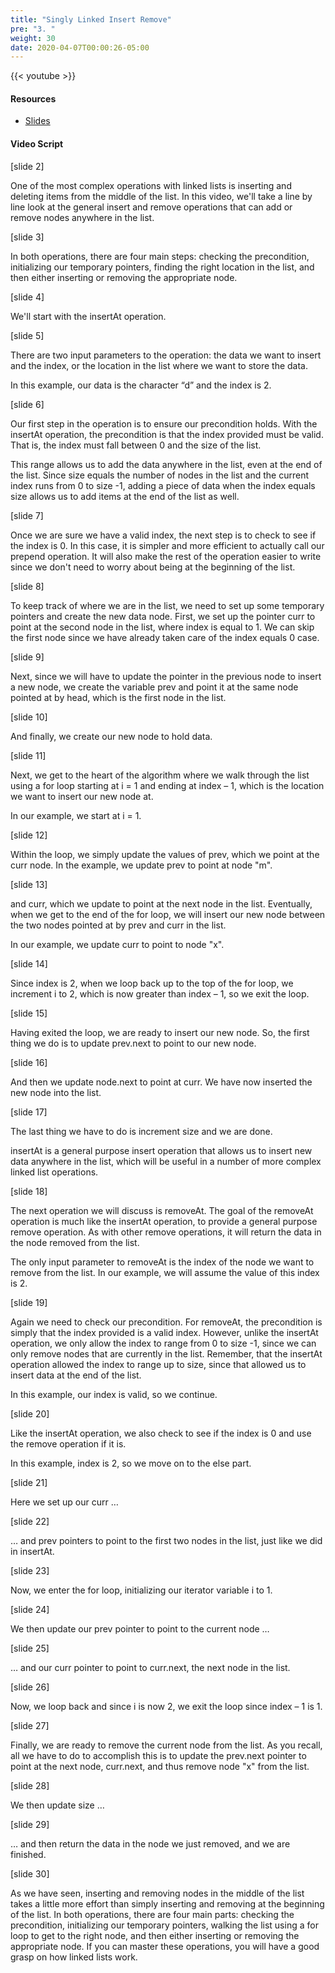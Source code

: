 ```yaml
---
title: "Singly Linked Insert Remove"
pre: "3. "
weight: 30
date: 2020-04-07T00:00:26-05:00
---
```


{{< youtube  >}}

#### Resources

* [Slides](/3-cc310/09-lists/03-single-insert-remove-slides.pptx)

#### Video Script

[slide 2]

One of the most complex operations with linked lists is inserting and deleting
items from the middle of the list. In this video, we'll take a line by line look
at the general insert and remove operations that can add or remove nodes
anywhere in the list.

[slide 3]

In both operations, there are four main steps: checking the precondition,
initializing our temporary pointers, finding the right location in the list, and
then either inserting or removing the appropriate node.

[slide 4]

We'll start with the insertAt operation.

[slide 5]

There are two input parameters to the operation: the data we want to insert and
the index, or the location in the list where we want to store the data.

In this example, our data is the character “d” and the index is 2.

[slide 6]

Our first step in the operation is to ensure our precondition holds. With the
insertAt operation, the precondition is that the index provided must be valid.
That is, the index must fall between 0 and the size of the list.

This range allows us to add the data anywhere in the list, even at the end of
the list. Since size equals the number of nodes in the list and the current
index runs from 0 to size -1, adding a piece of data when the index equals size
allows us to add items at the end of the list as well.

[slide 7]

Once we are sure we have a valid index, the next step is to check to see if the
index is 0. In this case, it is simpler and more efficient to actually call our
prepend operation. It will also make the rest of the operation easier to write
since we don't need to worry about being at the beginning of the list.

[slide 8]

To keep track of where we are in the list, we need to set up some temporary
pointers and create the new data node. First, we set up the pointer curr to
point at the second node in the list, where index is equal to 1. We can skip the
first node since we have already taken care of the index equals 0 case.

[slide 9]

Next, since we will have to update the pointer in the previous node to insert a
new node, we create the variable prev and point it at the same node pointed at
by head, which is the first node in the list.

[slide 10]

And finally, we create our new node to hold data.

[slide 11]

Next, we get to the heart of the algorithm where we walk through the list using
a for loop starting at i = 1 and ending at index – 1, which is the location we
want to insert our new node at.

In our example, we start at i = 1.

[slide 12]

Within the loop, we simply update the values of prev, which we point at the curr
node. In the example, we update prev to point at node "m".

[slide 13]

and curr, which we update to point at the next node in the list. Eventually,
when we get to the end of the for loop, we will insert our new node between the
two nodes pointed at by prev and curr in the list.

In our example, we update curr to point to node "x".

[slide 14]

Since index is 2, when we loop back up to the top of the for loop, we increment
i to 2, which is now greater than index – 1, so we exit the loop.

[slide 15]

Having exited the loop, we are ready to insert our new node. So, the first thing
we do is to update prev.next to point to our new node.

[slide 16]

And then we update node.next to point at curr. We have now inserted the new node
into the list.

[slide 17]

The last thing we have to do is increment size and we are done.

insertAt is a general purpose insert operation that allows us to insert new data
anywhere in the list, which will be useful in a number of more complex linked
list operations.

[slide 18]

The next operation we will discuss is removeAt. The goal of the removeAt
operation is much like the insertAt operation, to provide a general purpose
remove operation. As with other remove operations, it will return the data in
the node removed from the list.

The only input parameter to removeAt is the index of the node we want to remove
from the list. In our example, we will assume the value of this index is 2.

[slide 19]

Again we need to check our precondition. For removeAt, the precondition is
simply that the index provided is a valid index. However, unlike the insertAt
operation, we only allow the index to range from 0 to size -1, since we can only
remove nodes that are currently in the list. Remember, that the insertAt
operation allowed the index to range up to size, since that allowed us to insert
data at the end of the list.

In this example, our index is valid, so we continue.

[slide 20]

Like the insertAt operation, we also check to see if the index is 0 and use the
remove operation if it is.

In this example, index is 2, so we move on to the else part.

[slide 21]

Here we set up our curr …

[slide 22]

… and prev pointers to point to the first two nodes in the list, just like we
did in insertAt.

[slide 23]

Now, we enter the for loop, initializing our iterator variable i to 1.

[slide 24]

We then update our prev pointer to point to the current node …

[slide 25]

… and our curr pointer to point to curr.next, the next node in the list.

[slide 26]

Now, we loop back and since i is now 2, we exit the loop since index – 1 is 1.

[slide 27]

Finally, we are ready to remove the current node from the list. As you recall,
all we have to do to accomplish this is to update the prev.next pointer to point
at the next node, curr.next, and thus remove node "x" from the list.

[slide 28]

We then update size …

[slide 29]

… and then return the data in the node we just removed, and we are finished.

[slide 30]

As we have seen, inserting and removing nodes in the middle of the list takes a
little more effort than simply inserting and removing at the beginning of the
list. In both operations, there are four main parts: checking the precondition,
initializing our temporary pointers, walking the list using a for loop to get to
the right node, and then either inserting or removing the appropriate node. If
you can master these operations, you will have a good grasp on how linked lists
work.
